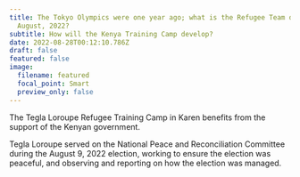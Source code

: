 ```yaml
---
title: The Tokyo Olympics were one year ago; what is the Refugee Team doing in
  August, 2022?
subtitle: How will the Kenya Training Camp develop?
date: 2022-08-28T00:12:10.786Z
draft: false
featured: false
image:
  filename: featured
  focal_point: Smart
  preview_only: false
---
```

The Tegla Loroupe Refugee Training Camp in Karen benefits from the support of the Kenyan government.

Tegla Loroupe served on the National Peace and Reconciliation Committee during the August 9, 2022 election, working to ensure the election was peaceful, and observing and reporting on how the election was managed.